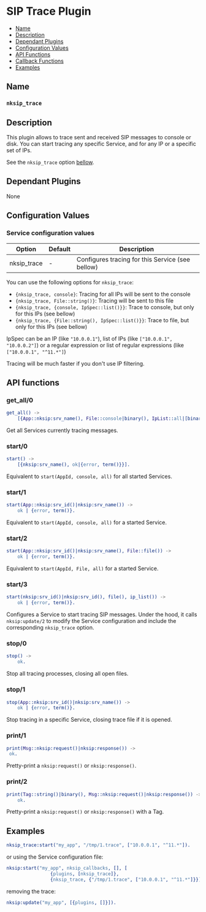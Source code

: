 # SIP Trace Plugin

* [Name](#name)
* [Description](#description)
* [Dependant Plugins](#dependant-plugins)
* [Configuration Values](#configuration-values)
* [API Functions](#api-functions)
* [Callback Functions](#callback-functions)
* [Examples](#examples)


## Name
### `nksip_trace`


## Description

This plugin allows to trace sent and received SIP messages to console or disk. 
You can start tracing any specific Service, and for any IP or a specific set of IPs.

See the `nksip_trace` option [bellow](#configuration-values).



## Dependant Plugins

None


## Configuration Values

### Service configuration values

Option|Default|Description
---|---|---
nksip_trace|-|Configures tracing for this Service (see bellow)

You can use the following options for `nksip_trace`:
* `{nksip_trace, console}`: Tracing for all IPs will be sent to the console
* `{nksip_trace, File::string()}`: Tracing will be sent to this file
* `{nksip_trace, {console, IpSpec::list()}}`: Trace to console, but only for this IPs (see bellow)
* `{nksip_trace, {File::string(), IpSpec::list()}}`: Trace to file, but only for this IPs (see bellow)

IpSpec can be an IP (like `"10.0.0.1"`), list of IPs (like `["10.0.0.1", "10.0.0.2"]`) or a regular expression or list of regular expressions (like `["10.0.0.1", "^11.*"]`)

Tracing will be much faster if you don't use IP filtering.


## API functions

### get_all/0
```erlang
get_all() ->
    [{App::nksip:srv_name(), File::console|binary(), IpList::all|[binary()]}].
```

Get all Services currently tracing messages.


### start/0
```erlang
start() -> 
    [{nksip:srv_name(), ok|{error, term()}}].
```

Equivalent to `start(AppId, console, all)` for all started Services.


### start/1
```erlang
start(App::nksip:srv_id()|nksip:srv_name()) -> 
    ok | {error, term()}.
```

Equivalent to `start(AppId, console, all)` for a started Service.


### start/2
```erlang
start(App::nksip:srv_id()|nksip:srv_name(), File::file()) -> 
    ok | {error, term()}.
```

Equivalent to `start(AppId, File, all)` for a started Service.


### start/3
```erlang
start(nksip:srv_id()|nksip:srv_id(), file(), ip_list()) ->
    ok | {error, term()}.
```

Configures a Service to start tracing SIP messages. Under the hood, it calls `nksip:update/2` to modify the Service configuration and include the corresponding `nksip_trace` option.


### stop/0
```erlang
stop() -> 
    ok.
```

Stop all tracing processes, closing all open files.


### stop/1
```erlang
stop(App::nksip:srv_id()|nksip:srv_name()) ->
    ok | {error, term()}.
```

Stop tracing in a specific Service, closing trace file if it is opened.


### print/1
```erlang
print(Msg::nksip:request()|nksip:response()) ->
 ok.
```

Pretty-print a `nksip:request()` or `nksip:response()`.


### print/2
```erlang
print(Tag::string()|binary(), Msg::nksip:request()|nksip:response()) ->
    ok.
```

Pretty-print a `nksip:request()` or `nksip:response()` with a Tag.


## Examples

```erlang
nksip_trace:start("my_app", "/tmp/1.trace", ["10.0.0.1", "^11.*"]).
```

or using the Service configuration file:

```erlang
nksip:start("my_app", nksip_callbacks, [], [
				{plugins, [nksip_trace]},
				{nksip_trace, {"/tmp/1.trace", ["10.0.0.1", "^11.*"]}}]).
```

removing the trace:

```erlang
nksip:update("my_app", [{plugins, []}]).
```




